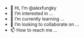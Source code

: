 - 👋 Hi, I’m @alexfungky
- 👀 I’m interested in ...
- 🌱 I’m currently learning ...
- 💞️ I’m looking to collaborate on ...
- 📫 How to reach me ...

<!---
alexfungky/alexfungky is a ✨ special ✨ repository because its `README.md` (this file) appears on your GitHub profile.
You can click the Preview link to take a look at your changes.
--->
